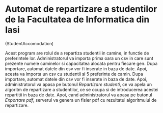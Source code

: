 # Automat de repartizare a studentilor de la Facultatea de Informatica din Iasi
(StudentAccomodation)

Acest program are rolul de a repartiza studentii in camine, in functie de preferintele lor.
Administratorul va importa prima oara un csv in care sunt prezente numele caminelor si capacitatea alocata pentru fiecare gen. Dupa importare, automat datele din csv vor fi inserate in baza de date.
Apoi, acesta va importa un csv cu studentii si 5 preferinte de camin. Dupa importare, automat datele din csv vor fi inserate in baza de date.
Apoi, administratorul va apasa pe butonul *Repartizare studenti*, ce va apela un algoritm de repartizare a studentilor, ce se ocupa si de introducerea acestei repartitii in baza de date.
Apoi, cand administratorul va apasa pe butonul *Exportare pdf*, serverul va genera un fisier pdf cu rezultatul algoritmului de repartizare.
